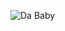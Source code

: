 ![Da Baby](https://media.pitchfork.com/photos/5c7d4c1b4101df3df85c41e5/1:1/w_600/Dababy_BabyOnBaby.jpg)
